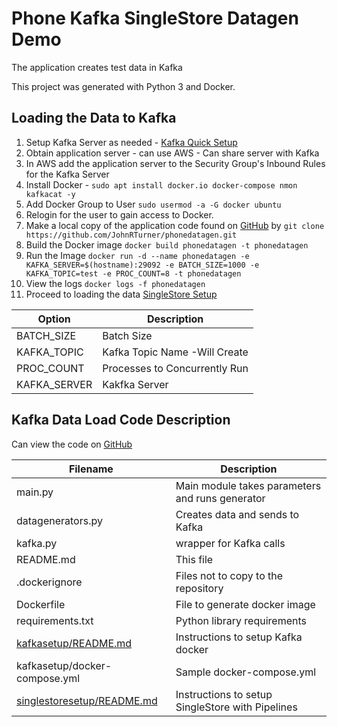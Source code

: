 # Phone Kafka SingleStore Datagen Demo

The application creates test data in Kafka

This project was generated with Python 3 and Docker.

## Loading the Data to Kafka
1. Setup Kafka Server as needed - [Kafka Quick Setup][kafkasetup]
1. Obtain application server - can use AWS - Can share server with Kafka
1. In AWS add the application server to the Security Group's Inbound Rules for the Kafka Server
1. Install Docker - `sudo apt install docker.io docker-compose nmon kafkacat -y`
1. Add Docker Group to User `sudo usermod -a -G docker ubuntu`
1. Relogin for the user to gain access to Docker.
1. Make a local copy of the application code found on [GitHub][github] by `git clone https://github.com/JohnRTurner/phonedatagen.git`
1. Build the Docker image `docker build phonedatagen -t phonedatagen`
1. Run the Image `docker run -d --name phonedatagen -e KAFKA_SERVER=$(hostname):29092 -e BATCH_SIZE=1000 -e KAFKA_TOPIC=test -e PROC_COUNT=8 -t phonedatagen`
1. View the logs `docker logs -f phonedatagen`
1. Proceed to loading the data [SingleStore Setup][singlestoresetup]

| Option       | Description                   |
|--------------|-------------------------------|
| BATCH_SIZE   | Batch Size                    | 
| KAFKA_TOPIC  | Kafka Topic Name -Will Create |
| PROC_COUNT   | Processes to Concurrently Run |
| KAFKA_SERVER | Kakfka Server                 |         


## Kafka Data Load Code Description
Can view the code on [GitHub][github]

| Filename                                       | Description                                      | 
|------------------------------------------------|--------------------------------------------------|
| main.py                                        | Main module takes parameters and runs generator  |
| datagenerators.py                              | Creates data and sends to Kafka                  |
| kafka.py                                       | wrapper for Kafka calls                          |
| README.md                                      | This file                                        |
| .dockerignore                                  | Files not to copy to the repository              |
| Dockerfile                                     | File to generate docker image                    |
| requirements.txt                               | Python library requirements                      |
| [kafkasetup/README.md][kafkasetup]             | Instructions to setup Kafka docker               |
| kafkasetup/docker-compose.yml                  | Sample docker-compose.yml                        |
| [singlestoresetup/README.md][singlestoresetup] | Instructions to setup SingleStore with Pipelines |


[github]: https://github.com/JohnRTurner/phonedatagen
[kafkasetup]: kafkasetup/README.md
[singlestoresetup]: singlestoresetup/README.md
